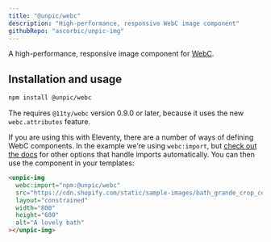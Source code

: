 ```yaml
---
title: "@unpic/webc"
description: "High-performance, responsive WebC image component"
githubRepo: "ascorbic/unpic-img"
---
```


A high-performance, responsive image component for
[WebC](https://github.com/11ty/webc).

## Installation and usage

```bash
npm install @unpic/webc
```

The requires `@11ty/webc` version 0.9.0 or later, because it uses the new
`webc.attributes` feature.

If you are using this with Eleventy, there are a number of ways of defining WebC
components. In the example we're using `webc:import`, but
[check out the docs](https://www.11ty.dev/docs/languages/webc/#defining-components)
for other options that handle imports automatically. You can then use the
component in your templates:

```html
<unpic-img
  webc:import="npm:@unpic/webc"
  src="https://cdn.shopify.com/static/sample-images/bath_grande_crop_center.jpeg"
  layout="constrained"
  width="800"
  height="600"
  alt="A lovely bath"
></unpic-img>
```
